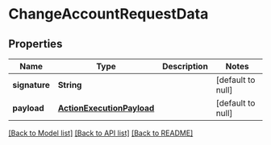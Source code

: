 # ChangeAccountRequestData
## Properties

| Name | Type | Description | Notes |
|------------ | ------------- | ------------- | -------------|
| **signature** | **String** |  | [default to null] |
| **payload** | [**ActionExecutionPayload**](ActionExecutionPayload.md) |  | [default to null] |

[[Back to Model list]](../README.md#documentation-for-models) [[Back to API list]](../README.md#documentation-for-api-endpoints) [[Back to README]](../README.md)

